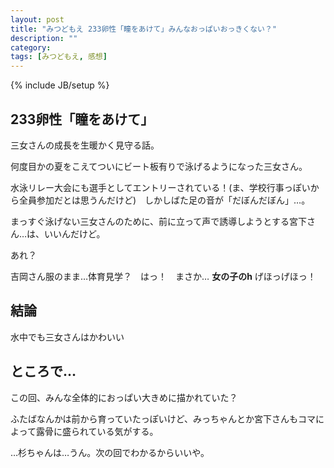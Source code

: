```yaml
---
layout: post
title: "みつどもえ 233卵性「瞳をあけて」みんなおっぱいおっきくない？"
description: ""
category: 
tags: [みつどもえ, 感想]
---
```

{% include JB/setup %}

## 233卵性「瞳をあけて」

三女さんの成長を生暖かく見守る話。

何度目かの夏をこえてついにビート板有りで泳げるようになった三女さん。

水泳リレー大会にも選手としてエントリーされている！(ま、学校行事っぽいから全員参加だとは思うんだけど)　しかしばた足の音が「だぼんだぼん」…。

まっすぐ泳げない三女さんのために、前に立って声で誘導しようとする宮下さん…は、いいんだけど。

あれ？

吉岡さん服のまま…体育見学？　はっ！　まさか… **女の子のh** げほっげほっ！

## 結論

水中でも三女さんはかわいい

## ところで…

この回、みんな全体的におっぱい大きめに描かれていた？

ふたばなんかは前から育っていたっぽいけど、みっちゃんとか宮下さんもコマによって露骨に盛られている気がする。

…杉ちゃんは…うん。次の回でわかるからいいや。
